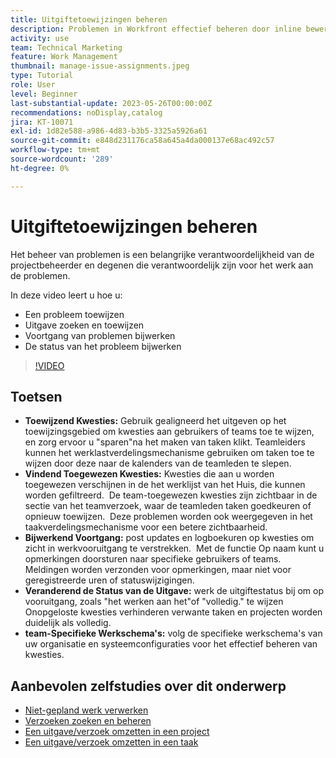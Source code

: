 ```yaml
---
title: Uitgiftetoewijzingen beheren
description: Problemen in Workfront effectief beheren door inline bewerken en het taakverdelingsmechanisme te gebruiken voor toewijzingen, voortgangsgegevens te volgen en bij te werken, de status van problemen te wijzigen en zich aan teamspecifieke workflows te houden voor een naadloze projectuitvoering.
activity: use
team: Technical Marketing
feature: Work Management
thumbnail: manage-issue-assignments.jpeg
type: Tutorial
role: User
level: Beginner
last-substantial-update: 2023-05-26T00:00:00Z
recommendations: noDisplay,catalog
jira: KT-10071
exl-id: 1d82e588-a986-4d83-b3b5-3325a5926a61
source-git-commit: e848d231176ca58a645a4da000137e68ac492c57
workflow-type: tm+mt
source-wordcount: '289'
ht-degree: 0%

---
```


# Uitgiftetoewijzingen beheren

Het beheer van problemen is een belangrijke verantwoordelijkheid van de projectbeheerder en degenen die verantwoordelijk zijn voor het werk aan de problemen.

In deze video leert u hoe u:

* Een probleem toewijzen
* Uitgave zoeken en toewijzen
* Voortgang van problemen bijwerken
* De status van het probleem bijwerken

>[!VIDEO](https://video.tv.adobe.com/v/3419931/?quality=12&learn=on&enablevpops)

## Toetsen

* **Toewijzend Kwesties:** Gebruik gealigneerd het uitgeven op het toewijzingsgebied om kwesties aan gebruikers of teams toe te wijzen, en zorg ervoor u &quot;sparen&quot;na het maken van taken klikt. &#x200B; Teamleiders kunnen het werklastverdelingsmechanisme gebruiken om taken toe te wijzen door deze naar de kalenders van de teamleden te slepen. &#x200B;
* **Vindend Toegewezen Kwesties:** Kwesties die aan u worden toegewezen verschijnen in de het werklijst van het Huis, die kunnen worden gefiltreerd. &#x200B; De team-toegewezen kwesties zijn zichtbaar in de sectie van het teamverzoek, waar de teamleden taken goedkeuren of opnieuw toewijzen. &#x200B; Deze problemen worden ook weergegeven in het taakverdelingsmechanisme voor een betere zichtbaarheid. &#x200B;
* **Bijwerkend Voortgang:** post updates en logboekuren op kwesties om zicht in werkvooruitgang te verstrekken. &#x200B; Met de functie Op naam kunt u opmerkingen doorsturen naar specifieke gebruikers of teams. &#x200B; Meldingen worden verzonden voor opmerkingen, maar niet voor geregistreerde uren of statuswijzigingen. &#x200B;
* **Veranderend de Status van de Uitgave:** werk de uitgiftestatus bij om op vooruitgang, zoals &quot;het werken aan het&quot;of &quot;volledig.&quot;&#x200B; te wijzen Onopgeloste kwesties verhinderen verwante taken en projecten worden duidelijk als volledig. &#x200B;
* **team-Specifieke Werkschema&#39;s:** volg de specifieke werkschema&#39;s van uw organisatie en systeemconfiguraties voor het effectief beheren van kwesties. &#x200B;


## Aanbevolen zelfstudies over dit onderwerp

* [Niet-gepland werk verwerken](/help/manage-work/issues-requests/handle-unplanned-work.md)
* [Verzoeken zoeken en beheren](/help/manage-work/issues-requests/find-requests.md)
* [Een uitgave/verzoek omzetten in een project](/help/manage-work/issues-requests/create-a-project-from-a-request.md)
* [Een uitgave/verzoek omzetten in een taak](/help/manage-work/issues-requests/convert-issues-to-other-work-items.md)

